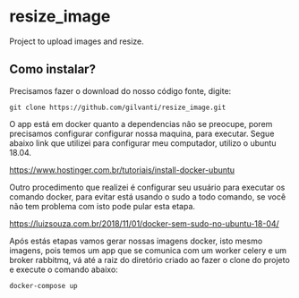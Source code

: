 # resize_image
 Project to upload images and resize.


## Como instalar?
Precisamos fazer o download do nosso código fonte, digite:
```shell
git clone https://github.com/gilvanti/resize_image.git
```
O app está em docker quanto a dependencias não se preocupe, porem precisamos configurar configurar nossa maquina, para executar. Segue abaixo link que utilizei para configurar meu computador, utilizo o ubuntu 18.04.

https://www.hostinger.com.br/tutoriais/install-docker-ubuntu

Outro procedimento que realizei é configurar seu usuário para executar os comando docker, para evitar está usando o sudo a todo comando, se você não tem problema com isto pode pular esta etapa.

https://luizsouza.com.br/2018/11/01/docker-sem-sudo-no-ubuntu-18-04/

Após estás etapas vamos gerar nossas imagens docker, isto mesmo imagens, pois temos um app que se comunica com um worker celery e um broker rabbitmq, vá até a raiz do diretório criado ao fazer o clone do projeto e execute o comando abaixo:
```shell
docker-compose up
```
